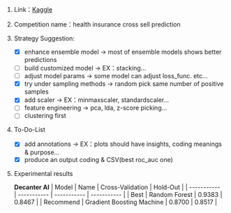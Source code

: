 1. Link：[Kaggle](https://www.kaggle.com/datasets/anmolkumar/health-insurance-cross-sell-prediction)

2. Competition name：health insurance cross sell prediction

3. Strategy Suggestion:
    - [X] enhance ensemble model -> most of ensemble models shows better predictions
    - [ ] build customized model -> EX：stacking...
    - [ ] adjust model params -> some model can adjust loss_func. etc...
    - [X] try under sampling methods -> random pick same number of positive samples
    - [X] add scaler -> EX：minmaxscaler, standardscaler...
    - [ ] feature engineering -> pca, lda, z-score picking...
    - [ ] clustering first
4. To-Do-List
    - [X] add annotations -> EX：plots should have insights, coding meanings & purpose...
    - [X] produce an output coding & CSV(best roc_auc one)
5. Experimental results
    
    **Decanter AI**
    | Model | Name | Cross-Validation | Hold-Out |
    | ----------- | ----------- | ----------- | ----------- |
    | Best | Random Forest | 0.9383 | 0.8467 |
    | Recommend | Gradient Boosting Machine | 0.8700 | 0.8517 |
